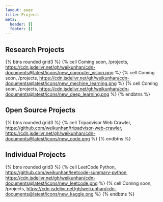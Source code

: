 ```yaml
---
layout: page
title: Projects
meta:
  header: []
  footer: []
---
```


## Research Projects

{% btns rounded  grid3 %}
{% cell Coming soon, /projects, https://cdn.jsdelivr.net/gh/weikunhan/cdn-documents@latest/icons/new_computer_vision.png %}
{% cell Coming soon, /projects, https://cdn.jsdelivr.net/gh/weikunhan/cdn-documents@latest/icons/new_mechine_learning.png %}
{% cell Coming soon, /projects, https://cdn.jsdelivr.net/gh/weikunhan/cdn-documents@latest/icons/new_deep_learning.png %}
{% endbtns %}

## 0pen Source Projects

{% btns rounded grid3 %}
{% cell Tripadvisor Web Crawler, https://github.com/weikunhan/tripadvisor-web-crawler, https://cdn.jsdelivr.net/gh/weikunhan/cdn-documents@latest/icons/new_code.png %}
{% endbtns %}

## Individual Projects

{% btns rounded grid3 %}
{% cell LeetCode Python, https://github.com/weikunhan/leetcode-summary-python, https://cdn.jsdelivr.net/gh/weikunhan/cdn-documents@latest/icons/new_leetcode.png %}
{% cell Coming soon, /projects, https://cdn.jsdelivr.net/gh/weikunhan/cdn-documents@latest/icons/new_kaggle.png %}
{% endbtns %}
